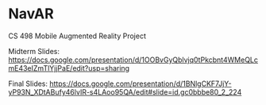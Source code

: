 NavAR
=====

CS 498  Mobile Augmented Reality Project

Midterm Slides: https://docs.google.com/presentation/d/1OOBvGyQblvjq0tPkcbnt4WMeQLcmE43eIZmTlYjjPaE/edit?usp=sharing

Final Slides: https://docs.google.com/presentation/d/1BNlgCKF7JjY-yP93N_XDtABufy46lvIR-s4LAoo95QA/edit#slide=id.gc0bbbe80_2_224
